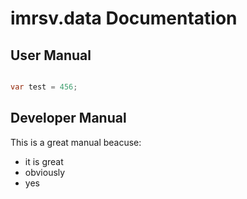 # imrsv.data Documentation

## User Manual

```c#

var test = 456;

```


## Developer Manual

This is a great manual beacuse:

- it is great
- obviously
- yes
